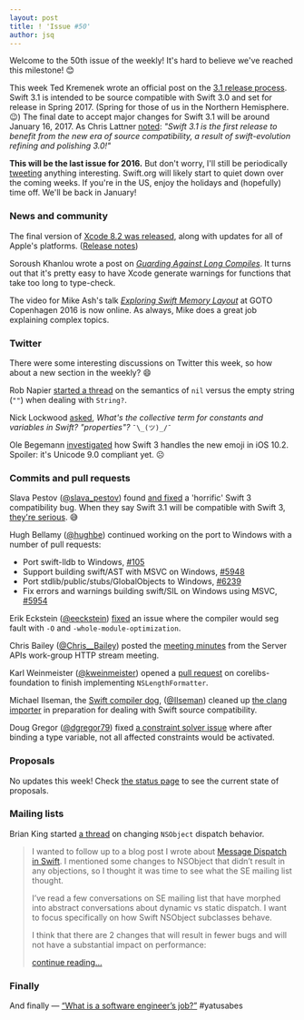 ```yaml
---
layout: post
title: ! 'Issue #50'
author: jsq
---
```


Welcome to the 50th issue of the weekly! It's hard to believe we've reached this milestone! 😊

This week Ted Kremenek wrote an official post on the [3.1 release process](https://swift.org/blog/swift-3-1-release-process/). Swift 3.1 is intended to be source compatible with Swift 3.0 and set for release in Spring 2017. (Spring for those of us in the Northern Hemisphere. 😉) The final date to accept major changes for Swift 3.1 will be around January 16, 2017. As Chris Lattner [noted](https://twitter.com/clattner_llvm/status/807368728048324608): *"Swift 3.1 is the first release to benefit from the new era of source compatibility, a result of swift-evolution refining and polishing 3.0!"*

**This will be the last issue for 2016.** But don't worry, I'll still be periodically [tweeting](https://twitter.com/swiftlybrief) anything interesting. Swift.org will likely start to quiet down over the coming weeks. If you're in the US, enjoy the holidays and (hopefully) time off. We'll be back in January!

<!--excerpt-->

### News and community

The final version of [Xcode 8.2 was released](https://developer.apple.com/news/?id=12122016a), along with updates for all of Apple's platforms. ([Release notes](https://developer.apple.com/library/content/releasenotes/DeveloperTools/RN-Xcode/Introduction.html))

Soroush Khanlou wrote a post on [*Guarding Against Long Compiles*](http://khanlou.com/2016/12/guarding-against-long-compiles/). It turns out that it's pretty easy to have Xcode generate warnings for functions that take too long to type-check.

The video for Mike Ash's talk [*Exploring Swift Memory Layout*](https://realm.io/news/goto-mike-ash-exploring-swift-memory-layout/) at GOTO Copenhagen 2016 is now online. As always, Mike does a great job explaining complex topics.

### Twitter

There were some interesting discussions on Twitter this week, so how about a new section in the weekly? 😄

Rob Napier [started a thread](https://twitter.com/cocoaphony/status/808402924535762944) on the semantics of `nil` versus the empty string (`""`) when dealing with `String?`.

Nick Lockwood [asked](https://twitter.com/nicklockwood/status/808257898296000512), *What's the collective term for constants and variables in Swift? "properties"?* `¯\_(ツ)_/¯`

Ole Begemann [investigated](https://twitter.com/olebegemann/status/808687131543666688) how Swift 3 handles the new emoji in iOS 10.2. Spoiler: it's Unicode 9.0 compliant yet. ☹️

### Commits and pull requests

Slava Pestov ([@slava_pestov](https://twitter.com/slava_pestov)) found [and fixed](https://github.com/apple/swift/commit/30c4235193b64050f8110ef5598c7efb4501e0da) a 'horrific' Swift 3 compatibility bug. When they say Swift 3.1 will be compatible with Swift 3, [they're serious](https://twitter.com/jckarter/status/809134772786036736). 😅

Hugh Bellamy ([@hughbe](https://github.com/hughbe)) continued working on the port to Windows with a number of pull requests:

- Port swift-lldb to Windows, [#105](https://github.com/apple/swift-lldb/pull/105)
- Support building swift/AST with MSVC on Windows, [#5948](https://github.com/apple/swift/pull/5948)
- Port stdlib/public/stubs/GlobalObjects to Windows, [#6239](https://github.com/apple/swift/pull/6239)
- Fix errors and warnings building swift/SIL on Windows using MSVC, [#5954](https://github.com/apple/swift/pull/5954)

Erik Eckstein ([@eeckstein](https://github.com/eeckstein)) [fixed](https://github.com/apple/swift/pull/6181) an issue where the compiler would seg fault with `-O` and `-whole-module-optimization`.

Chris Bailey ([@Chris__Bailey](https://twitter.com/Chris__Bailey)) posted the [meeting minutes](https://github.com/swift-server/work-group/pull/58) from the Server APIs work-group HTTP stream meeting.

Karl Weinmeister ([@kweinmeister](https://github.com/kweinmeister)) opened a [pull request](https://github.com/apple/swift-corelibs-foundation/pull/745) on corelibs-foundation to finish implementing `NSLengthFormatter`.

Michael Ilseman, the [Swift compiler dog](https://speakerdeck.com/ayanonagon/contributing-to-swift?slide=11), ([@Ilseman](https://twitter.com/Ilseman)) cleaned up [the clang importer](https://github.com/apple/swift/pull/6278) in preparation for dealing with Swift source compatibility.

Doug Gregor ([@dgregor79](https://twitter.com/dgregor79)) fixed [a constraint solver issue](https://github.com/apple/swift/pull/6294) where after binding a type variable, not all affected constraints would be activated.

### Proposals

No updates this week! Check [the status page](http://apple.github.io/swift-evolution/) to see the current state of proposals.

### Mailing lists

Brian King started [a thread](https://lists.swift.org/pipermail/swift-evolution/Week-of-Mon-20161212/029441.html) on changing `NSObject` dispatch behavior.

> I wanted to follow up to a blog post I wrote about [Message Dispatch in Swift](https://www.raizlabs.com/dev/2016/12/swift-method-dispatch). I mentioned some changes to NSObject that didn’t result in any objections, so I thought it was time to see what the SE mailing list thought.
>
> I’ve read a few conversations on SE mailing list that have morphed into abstract conversations about dynamic vs static dispatch. I want to focus specifically on how Swift NSObject subclasses behave.
>
> I think that there are 2 changes that will result in fewer bugs and
will not have a substantial impact on performance:
>
> [continue reading...](https://lists.swift.org/pipermail/swift-evolution/Week-of-Mon-20161212/029441.html)

### Finally

And finally &mdash; [“What is a software engineer’s job?”](https://twitter.com/NeoNacho/status/808775176863313920) #yatusabes
